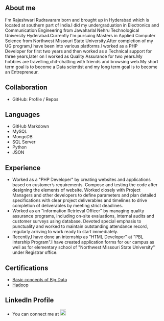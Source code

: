 ## About me

I'm Rajeshwari Rudravaram born and brought up in Hyderabad which is located at southern part of India.I did my undergraduation in Electronics and Communication Engineering from Jawaharlal Nehru Technological University Hyderabad.Currently I'm pursuing Masters in Applied Computer Science from Northwest Missouri State University.After completion of my UG program,I have been into various platforms.I worked as a PHP Developer for first two years and then worked as a Technical support for three years,later on I worked as Quality Assurance for two years.My hobbies are travelling,chit-chatting with friends and browsing web.My short term goal is to become a Data scientist and my long term goal is to become an Entrepreneur.

## Collaboration
- GitHub: Profile / Repos 

## Languages
- GitHub Markdown
- MySQL
- MongoDB
- SQL Server
- Python
- JSON

## Experience
- Worked as a "PHP Developer" by creating websites and applications based on customer’s requirements. Compose and testing the code after designing the elements of website. Worked closely with Project Managers and other developers to define parameters and plan detailed specifications with clear project deliverables and timelines to drive completion of deliverables by meeting strict deadlines.
- Worked as an "Information Retrieval Officer" by managing quality assurance programs, including on-site evaluations, internal audits and customer surveys using database. Devoted special emphasis to punctuality and worked to maintain outstanding attendance record, regularly arriving to work ready to start immediately.
- Recently,I have done an internship as "HTML Developer" at "PBL Intership Program".I have created application forms for our campus as well as for elementary school of "Northwest Missouri State University" under Registrar office.

## Certifications
- [Basic concepts of Big Data](https://www.youracclaim.com/badges/f7b6eda3-12c4-4785-985a-f6967ede6819/public_url)
- [Hadoop](https://www.youracclaim.com/badges/5b1a65df-c3f2-4eee-ba99-840fe5e5d03b/public_url)

## LinkedIn Profile 
- You can connect me at <a attid="8742" href="https://www.linkedin.com/in/rajeshwari-r-52b53095/" width="20" height="20"><img src="https://www.linkedin-makeover.com/wp-content/uploads/2014/08/linkedin.png" alt="linkedin" width="20" height="20" class="alignleft size-full wp-image-8742"></a>
